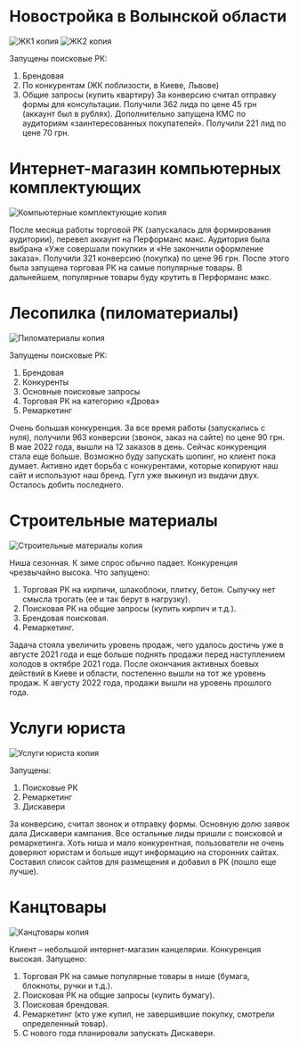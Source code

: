 <h1><b>Новостройка в Волынской области</b></h1>

![ЖК1 копия](https://user-images.githubusercontent.com/113106509/189108913-cd4c75ee-3bba-403c-8c2c-6b0c39b52fa4.png)
![ЖК2 копия](https://user-images.githubusercontent.com/113106509/189108953-b6a13677-e5dd-4836-9616-0535b6e23dd1.png)

Запущены поисковые РК:
1. Брендовая
2. По конкурентам (ЖК поблизости, в Киеве, Львове)
3. Общие запросы (купить квартиру)
За конверсию считал отправку формы для консультации. Получили 362
лида по цене 45 грн (аккаунт был в рублях).
Дополнительно запущена КМС по аудиториям «заинтересованных
покупателей». Получили 221 лид по цене 70 грн.

<h1><b>Интернет-магазин компьютерных комплектующих</b></h1>

![Компьютерные комплектующие копия](https://user-images.githubusercontent.com/113106509/189109180-153a7dd1-9406-4556-a010-b583d6be3f36.png)

После месяца работы торговой РК (запускалась для формирования
аудитории), перевел аккаунт на Перформанс макс.
Аудитория была выбрана «Уже совершали покупки» и «Не закончили
оформление заказа». Получили 321 конверсию (покупка) по цене 96 грн.
После этого была запущена торговая РК на самые популярные товары. В
дальнейшем, популярные товары буду крутить в Перформанс макс.

<h1><b>Лесопилка (пиломатериалы)</b></h1>

![Пиломатериалы копия](https://user-images.githubusercontent.com/113106509/189109290-a279dcb6-77c4-4257-9de0-235245b89f51.png)

Запущены поисковые РК:
1. Брендовая
2. Конкуренты
3. Основные поисковые запросы
4. Торговая РК на категорию «Дрова»
5. Ремаркетинг

Очень большая конкуренция.
За все время работы (запускались с нуля), получили 963 конверсии
(звонок, заказ на сайте) по цене 90 грн. В мае 2022 года, вышли на 12
заказов в день. Сейчас конкуренция стала еще больше. Возможно буду
запускать шопинг, но клиент пока думает. Активно идет борьба с
конкурентами, которые копируют наш сайт и используют наш бренд.
Гугл уже выкинул из выдачи двух. Осталось добить последнего.

<h1><b>Строительные материалы</b></h1>

![Строительные материалы копия](https://user-images.githubusercontent.com/113106509/189109447-7bb3a792-46a4-45c7-862a-4eb81854829f.png)

Ниша сезонная. К зиме спрос обычно падает. Конкуренция чрезвычайно
высока.
Что запущено:
1. Торговая РК на кирпичи, шлакоблоки, плитку, бетон. Сыпучку нет
смысла трогать (ее и так берут в нагрузку).
2. Поисковая РК на общие запросы (купить кирпич и т.д.).
3. Брендовая поисковая.
4. Ремаркетинг.

Задача стояла увеличить уровень продаж, чего удалось достичь уже в
августе 2021 года и еще больше поднять продажи перед наступлением
холодов в октябре 2021 года.
После окончания активных боевых действий в Киеве и области,
постепенно вышли на тот же уровень продаж. К августу 2022 года,
продажи вышли на уровень прошлого года.

<h1><b>Услуги юриста</b></h1>

![Услуги юриста копия](https://user-images.githubusercontent.com/113106509/189109576-0e1cd06d-2933-4d20-9b2f-592cd49e5c43.png)

Запущены:
1. Поисковые РК
2. Ремаркетинг
3. Дискавери

За конверсию, считал звонок и отправку формы. Основную долю заявок
дала Дискавери кампания. Все остальные лиды пришли с поисковой и
ремаркетинга.
Хоть ниша и мало конкурентная, пользователи не очень доверяют
юристам и больше ищут информацию на сторонних сайтах. Составил список сайтов для размещения и добавил в РК (пошло еще лучше).

<h1><b>Канцтовары</b></h1>

![Канцтовары копия](https://user-images.githubusercontent.com/113106509/189109803-ba43980c-34bc-4415-8edf-7053b03e0abd.png)

Клиент – небольшой интернет-магазин канцелярии. Конкуренция
высокая.
Запущено:
1. Торговая РК на самые популярные товары в нише (бумага,
блокноты, ручки и т.д.).
2. Поисковая РК на общие запросы (купить бумагу).
3. Поисковая брендовая.
4. Ремаркетинг (кто уже купил, не завершившие покупку, смотрели
определенный товар).
5. С нового года планировали запускать Дискавери.
